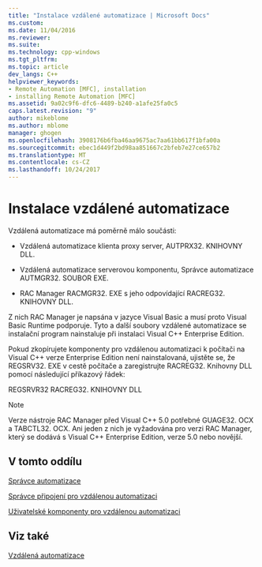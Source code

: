 ```yaml
---
title: "Instalace vzdálené automatizace | Microsoft Docs"
ms.custom: 
ms.date: 11/04/2016
ms.reviewer: 
ms.suite: 
ms.technology: cpp-windows
ms.tgt_pltfrm: 
ms.topic: article
dev_langs: C++
helpviewer_keywords:
- Remote Automation [MFC], installation
- installing Remote Automation [MFC]
ms.assetid: 9a02c9f6-dfc6-4489-b240-a1afe25fa0c5
caps.latest.revision: "9"
author: mikeblome
ms.author: mblome
manager: ghogen
ms.openlocfilehash: 3908176b6fba46aa9675ac7aa61bb617f1bfa00a
ms.sourcegitcommit: ebec1d449f2bd98aa851667c2bfeb7e27ce657b2
ms.translationtype: MT
ms.contentlocale: cs-CZ
ms.lasthandoff: 10/24/2017
---
```

# <a name="remote-automation-installation"></a>Instalace vzdálené automatizace
Vzdálená automatizace má poměrně málo součásti:  
  
-   Vzdálená automatizace klienta proxy server, AUTPRX32. KNIHOVNY DLL.  
  
-   Vzdálená automatizace serverovou komponentu, Správce automatizace AUTMGR32. SOUBOR EXE.  
  
-   RAC Manager RACMGR32. EXE s jeho odpovídající RACREG32. KNIHOVNY DLL.  
  
 Z nich RAC Manager je napsána v jazyce Visual Basic a musí proto Visual Basic Runtime podporuje. Tyto a další soubory vzdálené automatizace se instalační program nainstaluje při instalaci Visual C++ Enterprise Edition.  
  
 Pokud zkopírujete komponenty pro vzdálenou automatizaci k počítači na Visual C++ verze Enterprise Edition není nainstalovaná, ujistěte se, že REGSRV32. EXE v cestě počítače a zaregistrujte RACREG32. Knihovny DLL pomocí následující příkazový řádek:  
  
 REGSRVR32 RACREG32. KNIHOVNY DLL  
  
> [!NOTE]
>  Verze nástroje RAC Manager před Visual C++ 5.0 potřebné GUAGE32. OCX a TABCTL32. OCX. Ani jeden z nich je vyžadována pro verzi RAC Manager, který se dodává s Visual C++ Enterprise Edition, verze 5.0 nebo novější.  
  
## <a name="in-this-section"></a>V tomto oddílu  
 [Správce automatizace](../mfc/automation-manager-mfc.md)  
  
 [Správce připojení pro vzdálenou automatizaci](../mfc/remote-automation-connection-manager.md)  
  
 [Uživatelské komponenty pro vzdálenou automatizaci](../mfc/remote-automation-user-components.md)  
  
## <a name="see-also"></a>Viz také  
 [Vzdálená automatizace](../mfc/remote-automation.md)

